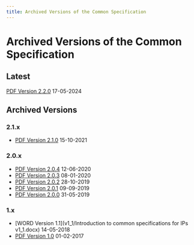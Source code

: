 ```yaml
---
title: Archived Versions of the Common Specification
---
```

# Archived Versions of the Common Specification

## Latest

[PDF Version 2.2.0](/pdf/eark-csip.pdf) 17-05-2024

## Archived Versions

### 2.1.x

- [PDF Version 2.1.0](/v2_1/eark-csip-v2-1-0.pdf) 15-10-2021

### 2.0.x

- [PDF Version 2.0.4](v2_0/eark-csip-v2-0-4.pdf) 12-06-2020
- [PDF Version 2.0.3](v2_0/eark-csip-v2-0-3.pdf) 08-01-2020
- [PDF Version 2.0.2](v2_0/eark-csip-v2-0-2.pdf) 28-10-2019
- [PDF Version 2.0.1](v2_0/eark-csip-v2-0-1.pdf) 09-09-2019
- [PDF Version 2.0.0](v2_0/eark-csip-v2-0-0.pdf) 31-05-2019

### 1.x

- [WORD Version 1.1](v1_1/Introduction to common specifications for IPs v1_1.docx) 14-05-2018
- [PDF Version 1.0](v1_0/Common_Specifications_for_IPs_v10.pdf) 01-02-2017
